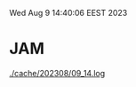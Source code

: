 Wed Aug  9 14:40:06 EEST 2023
# JAM
<a href='./cache/202308/09_14.log'>./cache/202308/09_14.log</a>
